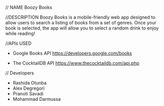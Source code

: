 // NAME 
Boozy Books 

//DESCRIPTION 
Boozy Books is a mobile-friendly web app designed to allow users to search a listing of books from a set of genres. Once your book is selected, the app will allow you to select a random drink to enjoy while reading!

//APIs USED 
- Google Books API 
https://developers.google.com/books 

- The CocktailDB API 
https://www.thecocktaildb.com/api.php


// Developers

- Rashida Otunba 
- Alex Degregori 
- Pranoti Savadi 
- Mohammad Darmussa


